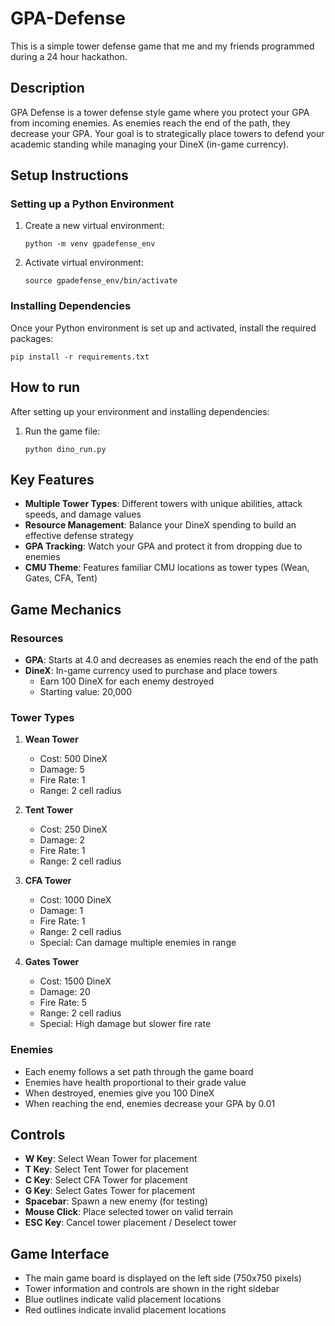 # GPA-Defense

This is a simple tower defense game that me and my friends programmed during a 24 hour hackathon.

## Description

GPA Defense is a tower defense style game where you protect your GPA from incoming enemies. As enemies reach the end of the path, they decrease your GPA. Your goal is to strategically place towers to defend your academic standing while managing your DineX (in-game currency).

## Setup Instructions

### Setting up a Python Environment

1. Create a new virtual environment:

   ```
   python -m venv gpadefense_env
   ```

2. Activate virtual environment:

   ```
   source gpadefense_env/bin/activate
   ```

### Installing Dependencies

Once your Python environment is set up and activated, install the required packages:

```
pip install -r requirements.txt
```

## How to run

After setting up your environment and installing dependencies:

1. Run the game file:
   ```
   python dino_run.py
   ```

## Key Features

- **Multiple Tower Types**: Different towers with unique abilities, attack speeds, and damage values
- **Resource Management**: Balance your DineX spending to build an effective defense strategy
- **GPA Tracking**: Watch your GPA and protect it from dropping due to enemies
- **CMU Theme**: Features familiar CMU locations as tower types (Wean, Gates, CFA, Tent)

## Game Mechanics

### Resources

- **GPA**: Starts at 4.0 and decreases as enemies reach the end of the path
- **DineX**: In-game currency used to purchase and place towers
  - Earn 100 DineX for each enemy destroyed
  - Starting value: 20,000

### Tower Types

1. **Wean Tower**

   - Cost: 500 DineX
   - Damage: 5
   - Fire Rate: 1
   - Range: 2 cell radius

2. **Tent Tower**

   - Cost: 250 DineX
   - Damage: 2
   - Fire Rate: 1
   - Range: 2 cell radius

3. **CFA Tower**

   - Cost: 1000 DineX
   - Damage: 1
   - Fire Rate: 1
   - Range: 2 cell radius
   - Special: Can damage multiple enemies in range

4. **Gates Tower**
   - Cost: 1500 DineX
   - Damage: 20
   - Fire Rate: 5
   - Range: 2 cell radius
   - Special: High damage but slower fire rate

### Enemies

- Each enemy follows a set path through the game board
- Enemies have health proportional to their grade value
- When destroyed, enemies give you 100 DineX
- When reaching the end, enemies decrease your GPA by 0.01

## Controls

- **W Key**: Select Wean Tower for placement
- **T Key**: Select Tent Tower for placement
- **C Key**: Select CFA Tower for placement
- **G Key**: Select Gates Tower for placement
- **Spacebar**: Spawn a new enemy (for testing)
- **Mouse Click**: Place selected tower on valid terrain
- **ESC Key**: Cancel tower placement / Deselect tower

## Game Interface

- The main game board is displayed on the left side (750x750 pixels)
- Tower information and controls are shown in the right sidebar
- Blue outlines indicate valid placement locations
- Red outlines indicate invalid placement locations
